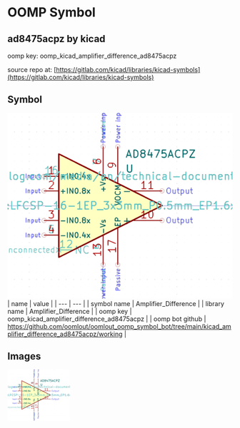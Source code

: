 # OOMP Symbol  
## ad8475acpz  by kicad  
  
oomp key: oomp_kicad_amplifier_difference_ad8475acpz  
  
source repo at: [https://gitlab.com/kicad/libraries/kicad-symbols](https://gitlab.com/kicad/libraries/kicad-symbols)  
## Symbol  
  
[![working.png](working_600.png)](working.png)  
| name | value | 
| --- | --- | 
| symbol name | Amplifier_Difference | 
| library name | Amplifier_Difference | 
| oomp key | oomp_kicad_amplifier_difference_ad8475acpz | 
| oomp bot github | https://github.com/oomlout/oomlout_oomp_symbol_bot/tree/main/kicad_amplifier_difference_ad8475acpz/working | 
## Images  
  
[![working.png](working_140.png)](working.png)  
